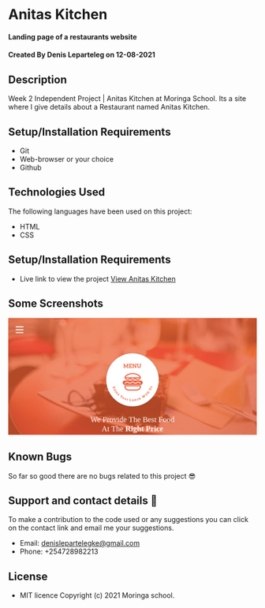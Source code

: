 # Anitas Kitchen
#### Landing page of a restaurants website
#### Created By Denis Leparteleg on 12-08-2021
## Description
Week 2 Independent Project | Anitas Kitchen at Moringa School. Its a site where I give details about a Restaurant named Anitas Kitchen.
## Setup/Installation Requirements
* Git
* Web-browser or your choice
* Github
## Technologies Used
 The following languages have been used on this project:
 * HTML
 * CSS

## Setup/Installation Requirements

* Live link to view the project <a href="https://wilsonkinyua.github.io/anitas-kitchen/">View Anitas Kitchen</a>
## Some Screenshots
<img src="./assets/Screenshots/Screenshot1.png" alt="screenshot" />


## Known Bugs
 So far so good there are no bugs related to this project 😎
## Support and contact details 🙂
To make a contribution to the code used or any suggestions you can click on the contact link and email me your suggestions.
* Email: denislepartelegke@gmail.com
* Phone: +254728982213
## License
* MIT licence Copyright (c) 2021 Moringa school.
